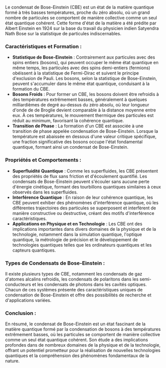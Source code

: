 Le condensat de Bose-Einstein (CBE) est un état de la matière quantique formé à très basses températures, proche du zéro absolu, où un grand nombre de particules se comportent de manière collective comme un seul état quantique cohérent. Cette forme d'état de la matière a été prédite par Albert Einstein en 1924 sur la base du travail du physicien indien Satyendra Nath Bose sur la statistique de particules indiscernables.

### Caractéristiques et Formation :
- **Statistique de Bose-Einstein** : Contrairement aux particules avec des spins entiers (bosons), qui peuvent occuper le même état quantique en même temps, les particules avec des spins demi-entiers (fermions) obéissent à la statistique de Fermi-Dirac et suivent le principe d'exclusion de Pauli. Les bosons, selon la statistique de Bose-Einstein, peuvent s'accumuler dans le même état quantique, conduisant à la formation du CBE.
- **Bosons Froids** : Pour former un CBE, les bosons doivent être refroidis à des températures extrêmement basses, généralement à quelques milliardièmes de degré au-dessus du zéro absolu, où leur longueur d'onde de de Broglie devient comparable à la distance moyenne entre eux. À ces températures, le mouvement thermique des particules est réduit au minimum, favorisant la cohérence quantique.
- **Transition de Phase** : La formation d'un CBE est associée à une transition de phase appelée condensation de Bose-Einstein. Lorsque la température est abaissée en dessous d'une valeur critique spécifique, une fraction significative des bosons occupe l'état fondamental quantique, formant ainsi un condensat de Bose-Einstein.

### Propriétés et Comportements :
- **Superfluidité Quantique** : Comme les superfluides, les CBE présentent des propriétés de flux sans friction et d'écoulement quantifié. Les condensats de Bose-Einstein peuvent s'écouler sans aucune perte d'énergie cinétique, formant des tourbillons quantiques similaires à ceux observés dans les superfluides.
- **Interférence Quantique** : En raison de leur cohérence quantique, les CBE peuvent exhiber des phénomènes d'interférence quantique, où les différentes trajectoires des particules se superposent et interfèrent de manière constructive ou destructive, créant des motifs d'interférence caractéristiques.
- **Applications en Physique et en Technologie** : Les CBE ont des implications importantes dans divers domaines de la physique et de la technologie, notamment dans la simulation quantique, l'optique quantique, la métrologie de précision et le développement de technologies quantiques telles que les ordinateurs quantiques et les capteurs quantiques.

### Types de Condensats de Bose-Einstein :
Il existe plusieurs types de CBE, notamment les condensats de gaz d'atomes alcalins refroidis, les condensats de polaritons dans les semi-conducteurs et les condensats de photons dans les cavités optiques. Chacun de ces systèmes présente des caractéristiques uniques de condensation de Bose-Einstein et offre des possibilités de recherche et d'applications variées.

### Conclusion :
En résumé, le condensat de Bose-Einstein est un état fascinant de la matière quantique formé par la condensation de bosons à des températures extrêmement basses, où les particules se comportent de manière collective comme un seul état quantique cohérent. Son étude a des implications profondes dans de nombreux domaines de la physique et de la technologie, offrant un potentiel prometteur pour la réalisation de nouvelles technologies quantiques et la compréhension des phénomènes fondamentaux de la nature.